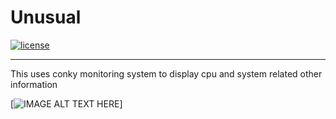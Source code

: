 

# Unusual

[![license](https://img.shields.io/github/license/mashape/apistatus.svg)]()

***

This uses conky monitoring system to display cpu and system related other information 

[![IMAGE ALT TEXT HERE](http://i.imgur.com/9gKLJA9.png)]